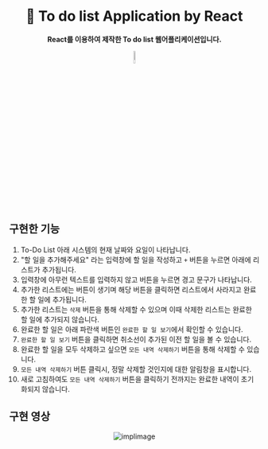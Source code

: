 <div align="center" >

# 📑 To do list Application by React

**React를 이용하여 제작한 To do list 웹어플리케이션입니다.**

<img
  src="https://img.shields.io/badge/React-61DAFB?style=flat&logo=React&logoColor=black"
  alt="react logo" width=8% />

</div>

 ## 구현한 기능

1. To-Do List 아래 시스템의 현재 날짜와 요일이 나타납니다.
2. "할 일을 추가해주세요" 라는 입력창에 할 일을 작성하고 `+` 버튼을 누르면 아래에 리스트가 추가됩니다.
3. 입력창에 아무런 텍스트를 입력하지 않고 버튼을 누르면 경고 문구가 나타납니다.
4. 추가한 리스트에는 버튼이 생기며 해당 버튼을 클릭하면 리스트에서 사라지고 완료한 할 일에 추가됩니다.
5. 추가한 리스트는 `삭제` 버튼을 통해 삭제할 수 있으며 이때 삭제한 리스트는 완료한 할 일에 추가되지 않습니다.
6. 완료한 할 일은 아래 파란색 버튼인 `완료한 할 일 보기`에서 확인할 수 있습니다.
7. `완료한 할 일 보기` 버튼을 클릭하면 취소선이 추가된 이전 할 일을 볼 수 있습니다.
8. 완료한 할 일을 모두 삭제하고 싶으면 `모든 내역 삭제하기` 버튼을 통해 삭제할 수 있습니다.
9. `모든 내역 삭제하기` 버튼 클릭시, 정말 삭제할 것인지에 대한 알림창을 표시합니다.
10. 새로 고침하여도 `모든 내역 삭제하기` 버튼을 클릭하기 전까지는 완료한 내역이 초기화되지 않습니다.

## 구현 영상
<div align="center" >
<img
  src="https://github.com/user-attachments/assets/192a44f1-9471-434e-a3eb-abaec72109cb"
  alt="implimage"/>
</div>
